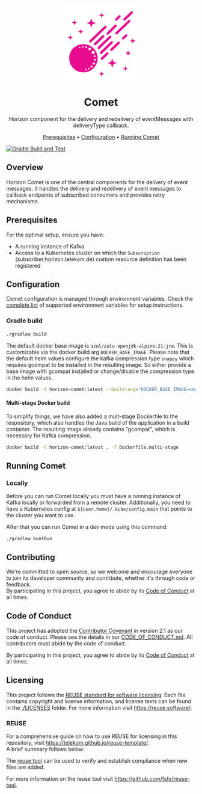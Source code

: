 <!--
Copyright 2024 Deutsche Telekom IT GmbH

SPDX-License-Identifier: Apache-2.0
-->

<p align="center">
  <img src="docs/img/comet.svg" alt="Comet logo" width="200">
  <h1 align="center">Comet</h1>
</p>

<p align="center">
  Horizon component for the delivery and redelivery of eventMessages with deliveryType callback.
</p>

<p align="center">
  <a href="#prerequisites">Prerequisites</a> •
  <a href="#configuration">Configuration</a> •
  <a href="#running-comet">Running Comet</a>
</p>

<!--
[![REUSE status](https://api.reuse.software/badge/github.com/telekom/pubsub-horizon-comet)](https://api.reuse.software/info/github.com/telekom/pubsub-horizon-comet)
-->
[![Gradle Build and Test](https://github.com/telekom/pubsub-horizon-comet/actions/workflows/gradle-build.yml/badge.svg)](https://github.com/telekom/pubsub-horizon-comet/actions/workflows/gradle-build.yml)

## Overview

Horizon Comet is one of the central components for the delivery of event messages. It handles the delivery and redelivery of event messages to callback endpoints of subscribed consumers and provides retry mechanisms.

## Prerequisites
For the optimal setup, ensure you have:

- A running instance of Kafka
- Access to a Kubernetes cluster on which the `Subscription` (subscriber.horizon.telekom.de) custom resource definition has been registered

## Configuration
Comet configuration is managed through environment variables. Check the [complete list](docs/environment-variables.md) of supported environment variables for setup instructions.

### Gradle build

```bash
./gradlew build
```

The default docker base image is `azul/zulu-openjdk-alpine:21-jre`. This is customizable via the docker build arg `DOCKER_BASE_IMAGE`.
Please note that the default helm values configure the kafka compression type `snappy` which requires gcompat to be installed in the resulting image.
So either provide a base image with gcompat installed or change/disable the compression type in the helm values.

```bash
docker build -t horizon-comet:latest --build-arg="DOCKER_BASE_IMAGE=<myjvmbaseimage:1.0.0>" . 
```

#### Multi-stage Docker build

To simplify things, we have also added a mult-stage Dockerfile to the respository, which also handles the Java build of the application in a build container. The resulting image already contains "gcompat", which is necessary for Kafka compression.

```bash
docker build -t horizon-comet:latest . -f Dockerfile.multi-stage 
```

## Running Comet
### Locally
Before you can run Comet locally you must have a running instance of Kafka locally or forwarded from a remote cluster.
Additionally, you need to have a Kubernetes config at `${user.home}/.kube/config.main` that points to the cluster you want to use.

After that you can run Comet in a dev mode using this command:
```shell
./gradlew bootRun
```

## Contributing

We're committed to open source, so we welcome and encourage everyone to join its developer community and contribute, whether it's through code or feedback.  
By participating in this project, you agree to abide by its [Code of Conduct](./CODE_OF_CONDUCT.md) at all times.

## Code of Conduct

This project has adopted the [Contributor Covenant](https://www.contributor-covenant.org/) in version 2.1 as our code of conduct. Please see the details in our [CODE_OF_CONDUCT.md](CODE_OF_CONDUCT.md). All contributors must abide by the code of conduct.

By participating in this project, you agree to abide by its [Code of Conduct](./CODE_OF_CONDUCT.md) at all times.

## Licensing

This project follows the [REUSE standard for software licensing](https://reuse.software/).
Each file contains copyright and license information, and license texts can be found in the [./LICENSES](./LICENSES) folder. For more information visit https://reuse.software/.

### REUSE

For a comprehensive guide on how to use REUSE for licensing in this repository, visit https://telekom.github.io/reuse-template/.   
A brief summary follows below:

The [reuse tool](https://github.com/fsfe/reuse-tool) can be used to verify and establish compliance when new files are added.

For more information on the reuse tool visit https://github.com/fsfe/reuse-tool.
